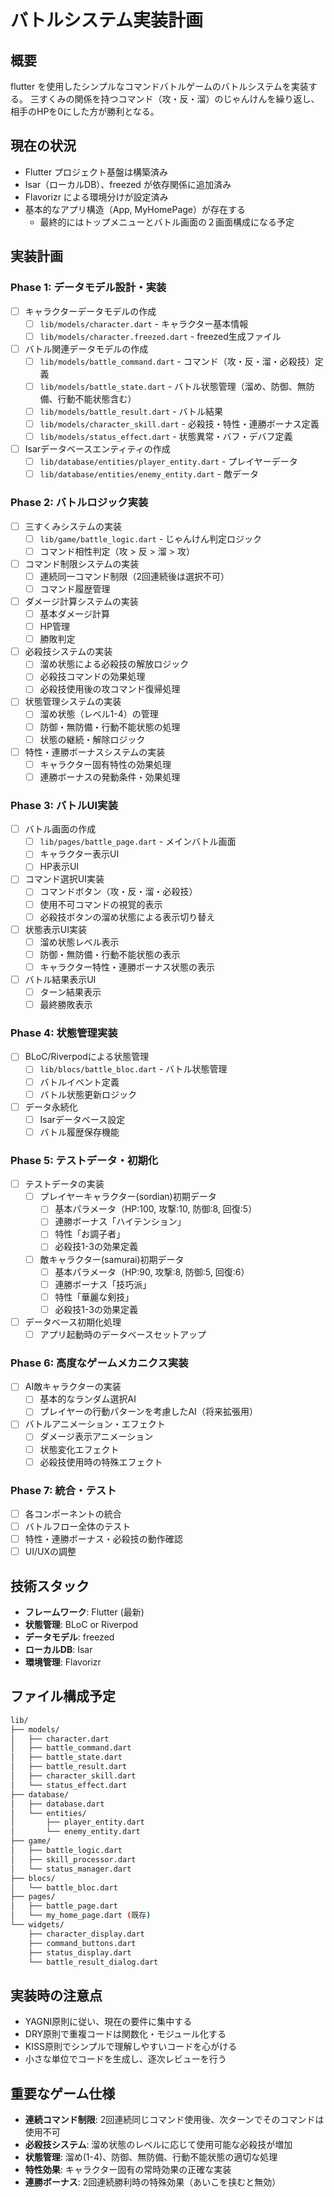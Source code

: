 # バトルシステム実装計画

## 概要

flutter を使用したシンプルなコマンドバトルゲームのバトルシステムを実装する。
三すくみの関係を持つコマンド（攻・反・溜）のじゃんけんを繰り返し、相手のHPを0にした方が勝利となる。

## 現在の状況

- Flutter プロジェクト基盤は構築済み
- Isar（ローカルDB）、freezed が依存関係に追加済み
- Flavorizr による環境分けが設定済み
- 基本的なアプリ構造（App, MyHomePage）が存在する
    - 最終的にはトップメニューとバトル画面の２画面構成になる予定

## 実装計画

### Phase 1: データモデル設計・実装

- [ ] キャラクターデータモデルの作成
    - [ ] `lib/models/character.dart` - キャラクター基本情報
    - [ ] `lib/models/character.freezed.dart` - freezed生成ファイル
- [ ] バトル関連データモデルの作成
    - [ ] `lib/models/battle_command.dart` - コマンド（攻・反・溜・必殺技）定義
    - [ ] `lib/models/battle_state.dart` - バトル状態管理（溜め、防御、無防備、行動不能状態含む）
    - [ ] `lib/models/battle_result.dart` - バトル結果
    - [ ] `lib/models/character_skill.dart` - 必殺技・特性・連勝ボーナス定義
    - [ ] `lib/models/status_effect.dart` - 状態異常・バフ・デバフ定義
- [ ] Isarデータベースエンティティの作成
    - [ ] `lib/database/entities/player_entity.dart` - プレイヤーデータ
    - [ ] `lib/database/entities/enemy_entity.dart` - 敵データ

### Phase 2: バトルロジック実装

- [ ] 三すくみシステムの実装
    - [ ] `lib/game/battle_logic.dart` - じゃんけん判定ロジック
    - [ ] コマンド相性判定（攻 > 反 > 溜 > 攻）
- [ ] コマンド制限システムの実装
    - [ ] 連続同一コマンド制限（2回連続後は選択不可）
    - [ ] コマンド履歴管理
- [ ] ダメージ計算システムの実装
    - [ ] 基本ダメージ計算
    - [ ] HP管理
    - [ ] 勝敗判定
- [ ] 必殺技システムの実装
    - [ ] 溜め状態による必殺技の解放ロジック
    - [ ] 必殺技コマンドの効果処理
    - [ ] 必殺技使用後の攻コマンド復帰処理
- [ ] 状態管理システムの実装
    - [ ] 溜め状態（レベル1-4）の管理
    - [ ] 防御・無防備・行動不能状態の処理
    - [ ] 状態の継続・解除ロジック
- [ ] 特性・連勝ボーナスシステムの実装
    - [ ] キャラクター固有特性の効果処理
    - [ ] 連勝ボーナスの発動条件・効果処理

### Phase 3: バトルUI実装

- [ ] バトル画面の作成
    - [ ] `lib/pages/battle_page.dart` - メインバトル画面
    - [ ] キャラクター表示UI
    - [ ] HP表示UI
- [ ] コマンド選択UI実装
    - [ ] コマンドボタン（攻・反・溜・必殺技）
    - [ ] 使用不可コマンドの視覚的表示
    - [ ] 必殺技ボタンの溜め状態による表示切り替え
- [ ] 状態表示UI実装
    - [ ] 溜め状態レベル表示
    - [ ] 防御・無防備・行動不能状態の表示
    - [ ] キャラクター特性・連勝ボーナス状態の表示
- [ ] バトル結果表示UI
    - [ ] ターン結果表示
    - [ ] 最終勝敗表示

### Phase 4: 状態管理実装

- [ ] BLoC/Riverpodによる状態管理
    - [ ] `lib/blocs/battle_bloc.dart` - バトル状態管理
    - [ ] バトルイベント定義
    - [ ] バトル状態更新ロジック
- [ ] データ永続化
    - [ ] Isarデータベース設定
    - [ ] バトル履歴保存機能

### Phase 5: テストデータ・初期化

- [ ] テストデータの実装
    - [ ] プレイヤーキャラクター(sordian)初期データ
        - [ ] 基本パラメータ（HP:100, 攻撃:10, 防御:8, 回復:5）
        - [ ] 連勝ボーナス「ハイテンション」
        - [ ] 特性「お調子者」
        - [ ] 必殺技1-3の効果定義
    - [ ] 敵キャラクター(samurai)初期データ
        - [ ] 基本パラメータ（HP:90, 攻撃:8, 防御:5, 回復:6）
        - [ ] 連勝ボーナス「技巧派」
        - [ ] 特性「華麗な剣技」
        - [ ] 必殺技1-3の効果定義
- [ ] データベース初期化処理
    - [ ] アプリ起動時のデータベースセットアップ

### Phase 6: 高度なゲームメカニクス実装

- [ ] AI敵キャラクターの実装
    - [ ] 基本的なランダム選択AI
    - [ ] プレイヤーの行動パターンを考慮したAI（将来拡張用）
- [ ] バトルアニメーション・エフェクト
    - [ ] ダメージ表示アニメーション
    - [ ] 状態変化エフェクト
    - [ ] 必殺技使用時の特殊エフェクト

### Phase 7: 統合・テスト

- [ ] 各コンポーネントの統合
- [ ] バトルフロー全体のテスト
- [ ] 特性・連勝ボーナス・必殺技の動作確認
- [ ] UI/UXの調整

## 技術スタック

- **フレームワーク**: Flutter (最新)
- **状態管理**: BLoC or Riverpod
- **データモデル**: freezed
- **ローカルDB**: Isar
- **環境管理**: Flavorizr

## ファイル構成予定

```bash
lib/
├── models/
│   ├── character.dart
│   ├── battle_command.dart
│   ├── battle_state.dart
│   ├── battle_result.dart
│   ├── character_skill.dart
│   └── status_effect.dart
├── database/
│   ├── database.dart
│   └── entities/
│       ├── player_entity.dart
│       └── enemy_entity.dart
├── game/
│   ├── battle_logic.dart
│   ├── skill_processor.dart
│   └── status_manager.dart
├── blocs/
│   └── battle_bloc.dart
├── pages/
│   ├── battle_page.dart
│   └── my_home_page.dart (既存)
└── widgets/
    ├── character_display.dart
    ├── command_buttons.dart
    ├── status_display.dart
    └── battle_result_dialog.dart
```

## 実装時の注意点

- YAGNI原則に従い、現在の要件に集中する
- DRY原則で重複コードは関数化・モジュール化する
- KISS原則でシンプルで理解しやすいコードを心がける
- 小さな単位でコードを生成し、逐次レビューを行う

## 重要なゲーム仕様

- **連続コマンド制限**: 2回連続同じコマンド使用後、次ターンでそのコマンドは使用不可
- **必殺技システム**: 溜め状態のレベルに応じて使用可能な必殺技が増加
- **状態管理**: 溜め(1-4)、防御、無防備、行動不能状態の適切な処理
- **特性効果**: キャラクター固有の常時効果の正確な実装
- **連勝ボーナス**: 2回連続勝利時の特殊効果（あいこを挟むと無効）
